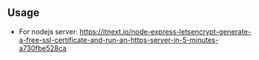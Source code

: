 ## Usage
- For nodejs server: https://itnext.io/node-express-letsencrypt-generate-a-free-ssl-certificate-and-run-an-https-server-in-5-minutes-a730fbe528ca